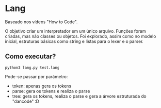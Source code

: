# Lang

Baseado nos vídeos "How to Code".

O objetivo  criar um interpretador em um único arquivo. Funções foram criadas, mas não classes ou objetos.
Foi explorado, assim como no modelo inicial, estruturas básicas como string e listas para o lexer e o parser.

## Como executar?

    python3 lang.py test.lang
  
Pode-se passar por parâmetro:

- token: apenas gera os tokens
- parse: gera os tokens e realiza o parse
- tree: gera os tokens, realiza o parse e gera a árvore estruturada do "dancode" :D

